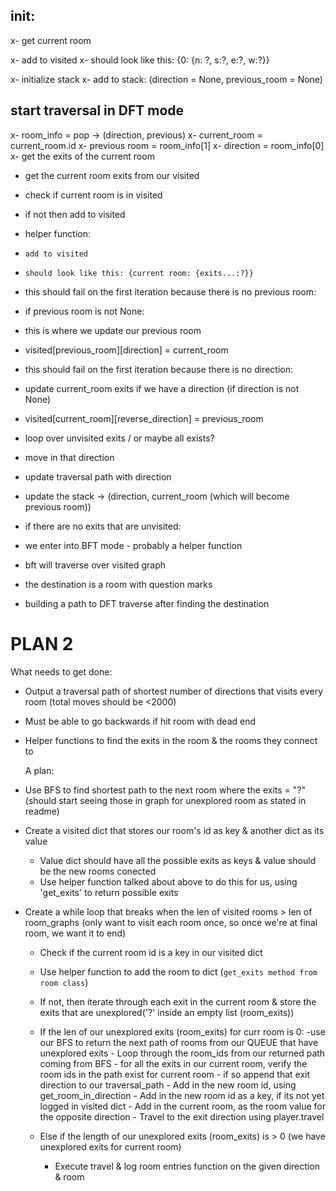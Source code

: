 ## init:

x- get current room

x- add to visited
x- should look like this: {0: {n: ?, s:?, e:?, w:?}}

x- initialize stack
x- add to stack: (direction = None, previous_room = None)

## start traversal in DFT mode

x- room_info = pop -> (direction, previous)
x- current_room = current_room.id
x- previous room = room_info[1]
x- direction = room_info[0]
x- get the exits of the current room

- get the current room exits from our visited

- check if current room is in visited
- if not then add to visited
- helper function:
-     add to visited
-     should look like this: {current room: {exits...:?}}

- this should fail on the first iteration because there is no previous room:
- if previous room is not None:
- this is where we update our previous room
- visited[previous_room][direction] = current_room

- this should fail on the first iteration because there is no direction:
- update current_room exits if we have a direction (if direction is not None)
- visited[current_room][reverse_direction] = previous_room

- loop over unvisited exits / or maybe all exists?
- move in that direction
- update traversal path with direction
- update the stack -> (direction, current_room (which will become previous room))

- if there are no exits that are unvisited:
- we enter into BFT mode - probably a helper function
- bft will traverse over visited graph
- the destination is a room with question marks
- building a path to DFT traverse after finding the destination

# PLAN 2

What needs to get done:

- Output a traversal path of shortest number of directions that visits every room (total moves should be <2000)
- Must be able to go backwards if hit room with dead end
- Helper functions to find the exits in the room & the rooms they connect to

  A plan:

- Use BFS to find shortest path to the next room where the exits = "?" (should start seeing those in graph for unexplored room as stated in readme)
- Create a visited dict that stores our room's id as key & another dict as its value
  - Value dict should have all the possible exits as keys & value should be the new rooms conected
  - Use helper function talked about above to do this for us, using 'get_exits' to return possible exits
- Create a while loop that breaks when the len of visited rooms > len of room_graphs (only want to visit each room once, so once we're at final room, we want it to end)

  - Check if the current room id is a key in our visited dict
  - Use helper function to add the room to dict (`get_exits method from room class`)
  - If not, then iterate through each exit in the current room & store the exits that are unexplored('?' inside an empty list (room_exits))

  - If the len of our unexplored exits (room_exits) for curr room is 0:
    -use our BFS to return the next path of rooms from our QUEUE that have unexplored exits - Loop through the room_ids from our returned path coming from BFS - for all the exits in our current room, verify the room ids in the path exist for current room - if so append that exit direction to our traversal_path - Add in the new room id, using get_room_in_direction - Add in the new room id as a key, if its not yet logged in visited dict - Add in the current room, as the room value for the opposite direction - Travel to the exit direction using player.travel
  - Else if the length of our unexplored exits (room_exits) is > 0 (we have unexplored exits for current room)
    - Execute travel & log room entries function on the given direction & room

